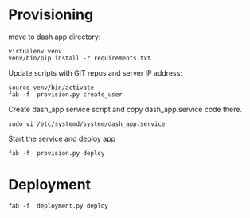 # Provisioning

move to dash app directory:

```
virtualenv venv
venv/bin/pip install -r requirements.txt
```

Update scripts with GIT repos and server IP address:

```
source venv/bin/activate
fab -f  provision.py create_user
```

Create dash_app service script and copy dash_app.service code there.

```
sudo vi /etc/systemd/system/dash_app.service

```

Start the service and deploy app

```
fab -f  provision.py deploy
```

# Deployment

```
fab -f  deployment.py deploy
```
